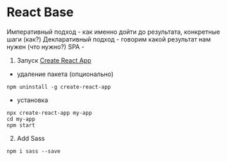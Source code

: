 # React Base

Императивный подход - как именно дойти до результата, конкретные шаги (как?)
Декларативный подход - говорим какой результат нам нужен (что нужно?)
SPA -

1. Запуск [Create React App](https://create-react-app.dev/docs/getting-started/)

- удаление пакета (опционально)

`npm uninstall -g create-react-app`

- установка

`npx create-react-app my-app`  
`cd my-app`  
`npm start`

2. Add Sass

`npm i sass --save`
